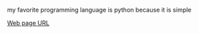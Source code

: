 my favorite programming language is python because it is simple

[Web page URL](https://evanedreo.github.io/cse110_lab1/)